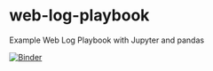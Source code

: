 # web-log-playbook
Example Web Log Playbook with Jupyter and pandas

[![Binder](https://mybinder.org/badge_logo.svg)](https://mybinder.org/v2/gh/rhigham-scwx/web-log-playbook/master?filepath=Web%20Log%20Analysis.ipynb)
